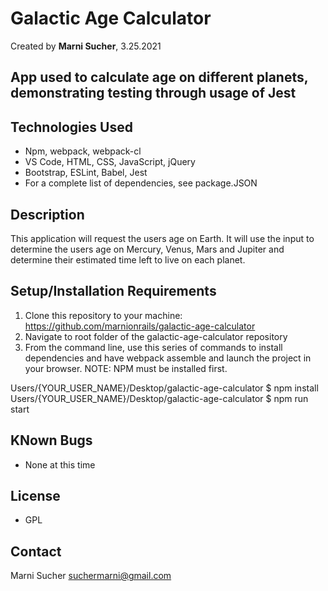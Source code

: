 # Galactic Age Calculator
Created by **Marni Sucher**, 3.25.2021

## App used to calculate age on different planets, demonstrating testing through usage of Jest

## Technologies Used

* Npm, webpack, webpack-cl
* VS Code, HTML, CSS, JavaScript, jQuery
* Bootstrap, ESLint, Babel, Jest
* For a complete list of dependencies, see package.JSON

## Description

This application will request the users age on Earth. It will use the input to determine the users age on Mercury, Venus, Mars and Jupiter and determine their estimated time left to live on each planet.

## Setup/Installation Requirements

1. Clone this repository to your machine: https://github.com/marnionrails/galactic-age-calculator
2. Navigate to root folder of the galactic-age-calculator repository
3. From the command line, use this series of commands to install dependencies and have webpack assemble and launch the project in your browser. NOTE: NPM must be installed first.

Users/{YOUR_USER_NAME}/Desktop/galactic-age-calculator $ npm install
Users/{YOUR_USER_NAME}/Desktop/galactic-age-calculator $ npm run start

## KNown Bugs
* None at this time

## License

* GPL

## Contact
Marni Sucher <suchermarni@gmail.com>